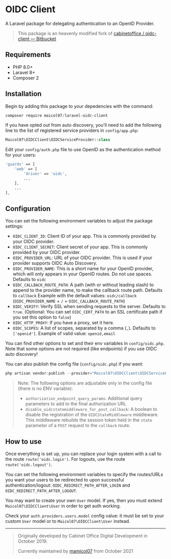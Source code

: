 # OIDC Client

A Laravel package for delegating authentication to an OpenID Provider.

> This package is an heavenly modified fork of [cabinetoffice / oidc-client — Bitbucket](https://bitbucket.org/cabinetoffice/oidc-client)

## Requirements

- PHP 8.0+
- Laravel 8+
- Composer 2

## Installation

Begin by adding this package to your depedencies with the command:

```powershell
composer require maicol07/laravel-oidc-client
```

If you have opted out from auto discovery, you'll need to add the following line to the list of registered service
providers in `config/app.php`:

```php
Maicol07\OIDCClient\OIDCServiceProvider::class
```

Edit your `config/auth.php` file to use OpenID as the authentication method for your users:

```php
'guards' => [
    'web' => [
        'driver' => 'oidc',
        ...
    ],
    ...
],
```

## Configuration

You can set the following environment variables to adjust the package settings:

- `OIDC_CLIENT_ID`: Client ID of your app. This is commonly provided by your OIDC provider.
- `OIDC_CLIENT_SECRET`: Client secret of your app. This is commonly provided by your OIDC provider.
- `OIDC_PROVIDER_URL`: URL of your OIDC provider. This is used if your provider supports OIDC Auto Discovery.
- `OIDC_PROVIDER_NAME`: This is a short name for your OpenID provider, which will only appears in your OpenID routes. Do
  not use spaces. Defaults to `oidc`
- `OIDC_CALLBACK_ROUTE_PATH`: A path (with or without leading slash) to append to the provider name, to make the
  callback route path. Defaults to `callback`
  Example with the default values: `oidc/callback` (`OIDC_PROVIDER_NAME` + `/` + `OIDC_CALLBACK_ROUTE_PATH`)
- `OIDC_VERIFY`: Verify SSL when sending requests to the server. Defaults to `true`. (Optional: You can
  set `OIDC_CERT_PATH` to an SSL certificate path if you set this option to `false`)
- `OIDC_HTTP_PROXY`: If you have a proxy, set it here.
- `OIDC_SCOPES`: A list of scopes, separated by a comma (`,`). Defaults to `['openid']`. Example of valid
  value: `openid,email`

You can find other options to set and their env variables in `config/oidc.php`. Note that some options are not
required (like endpoints) if you use OIDC auto discovery!

You can also publish the config file (`config/oidc.php`) if you want:

```powershell
php artisan vendor:publish --provider="Maicol07\OIDCClient\OIDCServiceProvider"
```

> Note: The following options are adjustable only in the config file (there is no ENV variable):
>
> * `authorization_endpoint_query_params`: Additional query parameters to add to the final authorization URL
> * `disable_oidcstatemiddleware_for_post_callback`: A boolean to disable the registration of the `OIDCStateMiddleware` middleware.  
>   This middleware rebuilds the session token held in the `state` parameter of a `POST` request to the `callback` route.

## How to use

Once everything is set up, you can replace your login system with a call to the route `route('oidc.login')`. For
logouts, use the route `route('oidc.logout')`.

You can set the following environment variables to specify the routes/URLs you want your users to be redirected to upon
successful authentication/logout: `OIDC_REDIRECT_PATH_AFTER_LOGIN` and `OIDC_REDIRECT_PATH_AFTER_LOGOUT`.

You may want to create your own `User` model. If yes, then you must extend `Maicol07\OIDCClient\User` in order to get
auth working.

Check your `auth.providers.users.model` config value: it must be set to your custom `User` model or
to `Maicol07\OIDCClient\User` instead.

---

> Originally developed by Cabinet Office Digital Development in October 2019.
>
> Currently maintained by [mamicol07](https://maicol07.it) from October 2021
